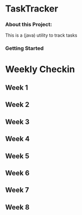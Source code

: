 # TaskTracker
### About this Project:
This is a (java) utility to track tasks

### Getting Started

# Weekly Checkin

## Week 1

## Week 2

## Week 3

## Week 4

## Week 5

## Week 6

## Week 7

## Week 8
